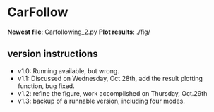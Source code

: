 # CarFollow


**Newest file**: Carfollowing_2.py
**Plot results**: ./fig/

## version instructions
* v1.0: Running available, but wrong.
* v1.1: Discussed on Wednesday, Oct.28th, add the result plotting function, bug fixed.
* v1.2: refine the figure, work accomplished on Thursday, Oct.29th
* v1.3: backup of a runnable version, including four modes.
